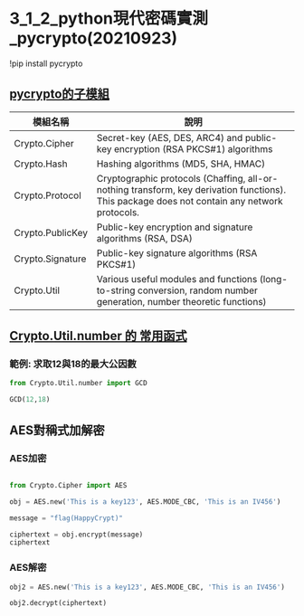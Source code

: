 # 3_1_2_python現代密碼實測_pycrypto(20210923)

!pip install pycrypto


## [pycrypto的子模組](https://pythonhosted.org/pycrypto/Crypto-module.html)

|模組名稱 | 說明 |
| ------| ------|
|Crypto.Cipher | Secret-key (AES, DES, ARC4) and public-key encryption (RSA PKCS#1) algorithms|
| Crypto.Hash| Hashing algorithms (MD5, SHA, HMAC)|
|Crypto.Protocol|Cryptographic protocols (Chaffing, all-or-nothing transform, key derivation functions). This package does not contain any network protocols.|
|Crypto.PublicKey|Public-key encryption and signature algorithms (RSA, DSA)|
|Crypto.Signature |Public-key signature algorithms (RSA PKCS#1)|
|Crypto.Util|Various useful modules and functions (long-to-string conversion, random number generation, number theoretic functions)|

## [Crypto.Util.number 的 常用函式](https://pythonhosted.org/pycrypto/Crypto.Util.number-module.html)

### 範例: 求取12與18的最大公因數
```python
from Crypto.Util.number import GCD

GCD(12,18)
```



## AES對稱式加解密
### AES加密
```python

from Crypto.Cipher import AES

obj = AES.new('This is a key123', AES.MODE_CBC, 'This is an IV456')

message = "flag(HappyCrypt)"

ciphertext = obj.encrypt(message)
ciphertext
```
### AES解密
```python
obj2 = AES.new('This is a key123', AES.MODE_CBC, 'This is an IV456')

obj2.decrypt(ciphertext)
```
